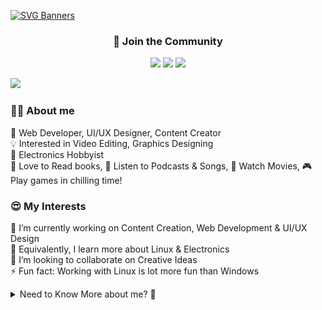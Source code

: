 [![SVG Banners](https://svg-banners.vercel.app/api?type=luminance&text1=Wisdom%20Fox&width=1000&height=200)](https://github.com/narainkarthikv/svg-banners)

<h3 align="center">
  🙋 Join the Community
</h3>

<p align="center">
  <a href="https://ko-fi.com/wisdom-fox" target="_blank"><img src="https://img.shields.io/badge/Ko--fi-F16061?style=for-the-badge&logo=ko-fi&logoColor=white"></a>
  <a href="https://www.patreon.com/user?u=72747187" target="_blank"><img src="https://img.shields.io/badge/Patreon-F96854?style=for-the-badge&logo=patreon&logoColor=white"></a>
  <a href="https://discord.gg/cb6tqTfk" target="_blank"><img src="https://img.shields.io/badge/Discord-5865F2?style=for-the-badge&logo=discord&logoColor=white"></a>
</p>

![](https://komarev.com/ghpvc/?username=narainkarthikv&color=brightgreen)

<h3 align="left">
  🧑‍🏫 About me
</h3>

📖 Web Developer, UI/UX Designer, Content Creator  
💡 Interested in Video Editing, Graphics Designing  
🪫 Electronics Hobbyist  
📘 Love to Read books, 🎵 Listen to Podcasts & Songs, 🎥 Watch Movies, 🎮 Play games in chilling time!

<h3 align="left">
  😍 My Interests 
</h3>

🔭 I’m currently working on Content Creation, Web Development & UI/UX Design  
🌱 Equivalently, I learn more about Linux & Electronics  
👯 I’m looking to collaborate on Creative Ideas  
⚡ Fun fact: Working with Linux is lot more fun than Windows

<details>
  
<summary>Need to Know More about me? 🔎</summary>

<h3 align="center">
  📫 Social Profiles
</h3>

  <p align="center">
      <a href="https://www.linkedin.com/in/narainkarthik-vellingiri/" target="_blank"><img src="https://img.shields.io/badge/LinkedIn-0077B5?style=for-the-badge&logo=linkedin&logoColor=white" style="border-radius: 20px"></a>
      <a href="https://narainkarthikv.github.io/Portfolio" target="_blank"><img src="https://img.shields.io/badge/Portfolio-%23000000.svg?style=for-the-badge&logo=firefox&logoColor=#FF7139" style="border-radius: 20px"></a>
      <a href="https://www.gitlab.com/narainkarthikv" target="_blank"><img src="https://img.shields.io/badge/gitlab-%23181717.svg?style=for-the-badge&logo=gitlab&logoColor=white" style="border-radius: 20px"></a>
      <a href="https://leetcode.com/Narainkarthik31/" target="_blank"><img src="https://img.shields.io/badge/LeetCode-FFA116?style=for-the-badge&logo=LeetCode&logoColor=black" style="border-radius: 20px"></a>
      <a href="https://www.codechef.com/users/narainv" target="_blank"> <a href="https://www.geeksforgeeks.org/user/narainkarthik812/" target="_blank"><img src="https://img.shields.io/badge/GeeksforGeeks-298D46?style=for-the-badge&logo=geeksforgeeks&logoColor=white" style="border-radius: 20px"></a>
      <a href="https://www.codingninjas.com/studio/profile/Narainkarthikv" target="_blank"><img src="https://img.shields.io/badge/Coding%20Ninjas-DD6620?style=for-the-badge&logo=codingninjas&logoColor=white" style="border-radius: 20px"></a>
      <a href="https://steamcommunity.com/profiles/76561199130656975/" target="_blank"><img src="https://img.shields.io/badge/Steam-000000?style=for-the-badge&logo=steam&logoColor=white" style="border-radius: 20px"></a>
      <a href="https://open.spotify.com/user/31kjez2sc5umwskdatczxceb3xdi?si=gM0fW9oQRkuFm7W3UuCE8A&nd=1" target="_blank"><img src="https://img.shields.io/badge/Spotify-1ED760?&style=for-the-badge&logo=spotify&logoColor=white" style="border-radius: 20px"></a>
  </p>

<h3 align="center">
  💻 My Tech Stack
</h3>

<p align="center">
  <a href="#">
    <img src="https://skillicons.dev/icons?i=c,cpp,html,css,javascript,mongodb,express,react,nodejs,figma,bootstrap,docker,kubernetes,linux" />
  </a>
  <a href="#">
    <img src="https://skillicons.dev/icons?i=git,github,ansible,postman,notion" />
  </a>
</p>

<h3 align="center">
  🌟 Featured Projects
</h3>

<p align="center">
  <a href="https://narainkarthikv-fit-track.netlify.app/"> <img src="https://github.com/narainkarthikv/narainkarthikv/blob/main/assets/images/fit-track.jpg" height="75px" width="75px" target="_blank"/></a>
  <a href="https://narainkarthikv-sticky-memo.netlify.app/"> <img src="https://github.com/narainkarthikv/narainkarthikv/blob/main/assets/images/sticky-memo.jpg" height="75px" width="75px" target="_blank"/></a>
  <a href="https://nmoji.netlify.app/"> <img src="https://github.com/narainkarthikv/narainkarthikv/blob/main/assets/images/nmoji.jpg" height="75px" width="75px" target="_blank"/></a>
  <a href="https://contribution-cards.netlify.app/"> <img src="https://github.com/narainkarthikv/narainkarthikv/blob/main/assets/images/contribution-cards.jpg" height="75px" width="75px" target="_blank"/></a>
</p>
